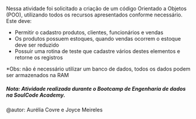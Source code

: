 Nessa atividade foi solicitado a criação de um código Orientado a Objetos (POO), utilizando todos os recursos apresentados conforme necessário. Este deve:
- Permitir o cadastro produtos, clientes, funcionários e vendas
- Os produtos possuem estoques, quando vendas ocorrem o estoque deve ser reduzido
- Possuir uma rotina de teste que cadastre vários destes elementos e retorne os registros


*Obs: não é necessário utilizar um banco de dados, todos os dados podem ser armazenados na RAM

##### Nota: Atividade realizada durante o Bootcamp de Engenharia de dados na SoulCode Academy. 

@autor: Aurélia Covre e Joyce Meireles
